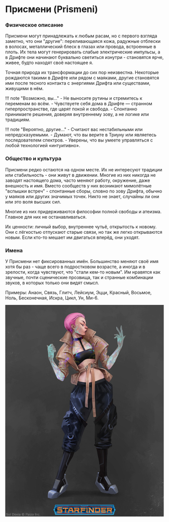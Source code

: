 # Присмени (Prismeni)

### Физическое описание
Присмени могут принадлежать к любым расам, но с первого взгляда заметно, что они "другие": переливающаяся кожа, радужные отблески в волосах, металлический блеск в глазах или провода, встроенные в плоть. Их тела могут генерировать слабые электрические импульсы, а в Дрифте они начинают буквально светиться изнутри - становятся ярче, живее, будто находят своё настоящее я.

Точная природа их трансформации до сих пор неизвестна. Некоторые рождаются такими в Дрифте или рядом с маяками, другие становятся ими после тесного контакта с энергиями Дрифта или существами, живущими в нём.

!!! note "Возможно, вы..."
    - Не выносите рутины и стремитесь к переменам во всём.
    - Чувствуете себя дома в Дрифте — странном гиперпространстве, где царят покой и свобода.
    - Спонтанно принимаете решения, доверяя внутреннему зову, а не логике или традициям.

!!! note "Вероятно, другие..."
    - Считают вас нестабильными или непредсказуемыми.
    - Думают, что вы верите в Триуну или являетесь последователем спектров.
    - Уверены, что вы умеете управляться с любой технологией «интуитивно».

### Общество и культура
Присмени редко остаются на одном месте. Их не интересуют традиции или стабильность - они живут в движении. Многие из них никогда не заводят настоящего дома, часто меняют работу, окружение, даже внешность и имя. Вместо сообществ у них возникают мимолётные "вспышки встреч" - спонтанные сборы, словно по зову Дрифта, обычно у маяков или других значимых точек. Никто не знает, случайны ли они или это воля высших сил.

Многие из них придерживаются философии полной свободы и атеизма. Главное для них не останавливаться.

Их ценности: личный выбор, внутреннее чутьё, открытость к новому. Они с лёгкостью отпускают старые связи, но так же легко открываются новым. Если кто-то мешает им двигаться вперёд, они уходят.

### Имена
У Присмени нет фиксированных имён. Большинство меняют своё имя хотя бы раз - чаще всего в подростковом возрасте, а иногда и в зрелости, когда чувствуют, что "стали кем-то новым". Им нравятся как звучные, почти сценические прозвища, так и странные комбинации звуков, в которых только они видят смысл.

Примеры: Анаон, Связь, Глитч, Лейсиум, Эцци, Красный, Восьмое, Ноль, Бесконечная, Искра, Цикл, Ун, Ми-6.

![Борай](../../../images/Prismeni.jpg)